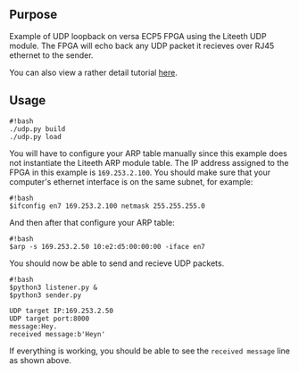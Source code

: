 ## Purpose
Example of UDP loopback on versa ECP5 FPGA using the Liteeth UDP module.
The FPGA will echo back any UDP packet it recieves over RJ45 ethernet to the sender.

You can also view a rather detail tutorial [here](https://yehowshuaimmanuel.com/fpga/migen/ethernet_ecp5/).

## Usage

    #!bash
	./udp.py build
	./udp.py load

You will have to configure your ARP table manually since this example does not instantiate the Liteeth ARP module table.
The IP address assigned to the FPGA in this example is ``169.253.2.100``. You should make sure that your computer's
ethernet interface is on the same subnet, for example:

    #!bash
	$ifconfig en7 169.253.2.100 netmask 255.255.255.0

And then after that configure your ARP table:

	#!bash
	$arp -s 169.253.2.50 10:e2:d5:00:00:00 -iface en7

You should now be able to send and recieve UDP packets.

	#!bash
	$python3 listener.py &
	$python3 sender.py

	UDP target IP:169.253.2.50
	UDP target port:8000
	message:Hey.
	received message:b'Heyn'

If everything is working, you should be able to see the ``received message`` line as shown above.
